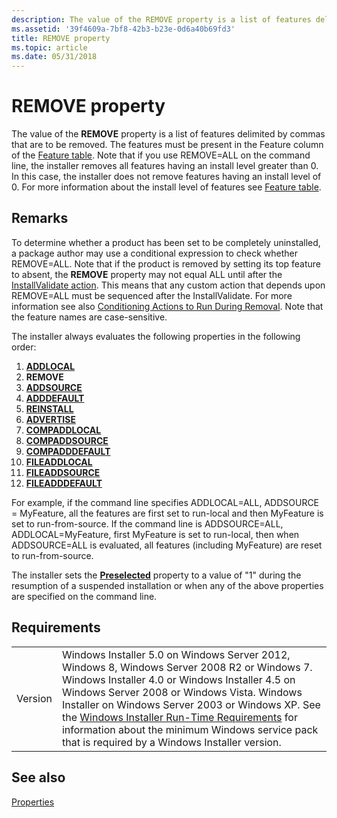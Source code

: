 ```yaml
---
description: The value of the REMOVE property is a list of features delimited by commas that are to be removed.
ms.assetid: '39f4609a-7bf8-42b3-b23e-0d6a40b69fd3'
title: REMOVE property
ms.topic: article
ms.date: 05/31/2018
---
```


# REMOVE property

The value of the **REMOVE** property is a list of features delimited by commas that are to be removed. The features must be present in the Feature column of the [Feature table](feature-table.md). Note that if you use REMOVE=ALL on the command line, the installer removes all features having an install level greater than 0. In this case, the installer does not remove features having an install level of 0. For more information about the install level of features see [Feature table](feature-table.md).

## Remarks

To determine whether a product has been set to be completely uninstalled, a package author may use a conditional expression to check whether REMOVE=ALL. Note that if the product is removed by setting its top feature to absent, the **REMOVE** property may not equal ALL until after the [InstallValidate action](installvalidate-action.md). This means that any custom action that depends upon REMOVE=ALL must be sequenced after the InstallValidate. For more information see also [Conditioning Actions to Run During Removal](conditioning-actions-to-run-during-removal.md). Note that the feature names are case-sensitive.

The installer always evaluates the following properties in the following order:

1.  [**ADDLOCAL**](addlocal.md)
2.  **REMOVE**
3.  [**ADDSOURCE**](addsource.md)
4.  [**ADDDEFAULT**](adddefault.md)
5.  [**REINSTALL**](reinstall.md)
6.  [**ADVERTISE**](advertise.md)
7.  [**COMPADDLOCAL**](compaddlocal.md)
8.  [**COMPADDSOURCE**](compaddsource.md)
9.  [**COMPADDDEFAULT**](compadddefault.md)
10. [**FILEADDLOCAL**](fileaddlocal.md)
11. [**FILEADDSOURCE**](fileaddsource.md)
12. [**FILEADDDEFAULT**](fileadddefault.md)

For example, if the command line specifies ADDLOCAL=ALL, ADDSOURCE = MyFeature, all the features are first set to run-local and then MyFeature is set to run-from-source. If the command line is ADDSOURCE=ALL, ADDLOCAL=MyFeature, first MyFeature is set to run-local, then when ADDSOURCE=ALL is evaluated, all features (including MyFeature) are reset to run-from-source.

The installer sets the [**Preselected**](preselected.md) property to a value of "1" during the resumption of a suspended installation or when any of the above properties are specified on the command line.

## Requirements



|                    |                                                                                                                                                                                                                                                                                                                                                                                                                                                  |
|--------------------|--------------------------------------------------------------------------------------------------------------------------------------------------------------------------------------------------------------------------------------------------------------------------------------------------------------------------------------------------------------------------------------------------------------------------------------------------|
| Version<br/> | Windows Installer 5.0 on Windows Server 2012, Windows 8, Windows Server 2008 R2 or Windows 7. Windows Installer 4.0 or Windows Installer 4.5 on Windows Server 2008 or Windows Vista. Windows Installer on Windows Server 2003 or Windows XP. See the [Windows Installer Run-Time Requirements](windows-installer-portal.md) for information about the minimum Windows service pack that is required by a Windows Installer version.<br/> |



## See also

<dl> <dt>

[Properties](properties.md)
</dt> </dl>

 

 




